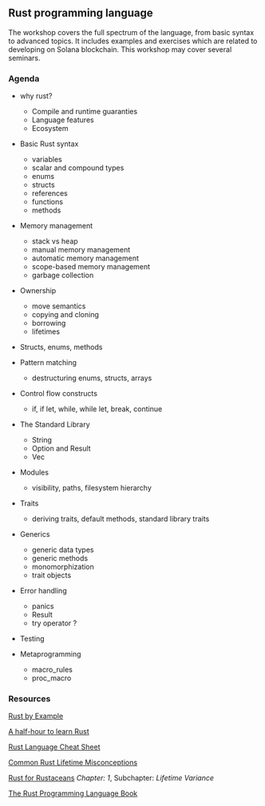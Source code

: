 ## Rust programming language

The workshop covers the full spectrum of the language, 
from basic syntax to advanced topics. 
It includes examples and exercises which are related to developing on Solana blockchain.
This workshop may cover several seminars.

### Agenda

- why rust?

  - Compile and runtime guaranties
  - Language features
  - Ecosystem

- Basic Rust syntax

  - variables
  - scalar and compound types
  - enums
  - structs
  - references
  - functions
  - methods

- Memory management

  - stack vs heap
  - manual memory management
  - automatic memory management
  - scope-based memory management
  - garbage collection

- Ownership

  - move semantics
  - copying and cloning
  - borrowing
  - lifetimes

- Structs, enums, methods

- Pattern matching

  - destructuring enums, structs, arrays

- Control flow constructs

  - if, if let, while, while let, break, continue

- The Standard Library

  - String
  - Option and Result
  - Vec

- Modules

  - visibility, paths, filesystem hierarchy

- Traits

  - deriving traits, default methods, standard library traits

- Generics

  - generic data types
  - generic methods
  - monomorphization
  - trait objects

- Error handling

  - panics
  - Result
  - try operator ?

- Testing

- Metaprogramming
  - macro_rules
  - proc_macro

### Resources

[Rust by Example](https://doc.rust-lang.org/rust-by-example/)

[A half-hour to learn Rust](https://fasterthanli.me/articles/a-half-hour-to-learn-rust)

[Rust Language Cheat Sheet](https://cheats.rs/)

[Common Rust Lifetime Misconceptions](https://github.com/pretzelhammer/rust-blog/blob/master/posts/common-rust-lifetime-misconceptions.md/)

[Rust for Rustaceans](https://www.oreilly.com/library/view/rust-for-rustaceans/9781098129828/) _Chapter: 1_, Subchapter: _Lifetime Variance_

[The Rust Programming Language Book](https://doc.rust-lang.org/book/)
